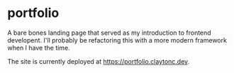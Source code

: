 # portfolio
A bare bones landing page that served as my introduction to frontend developent. I'll probably be refactoring this with a more modern framework when I have the time.

The site is currently deployed at https://portfolio.claytonc.dev. 
